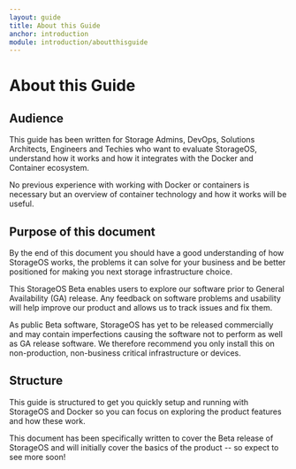 ```yaml
---
layout: guide
title: About this Guide
anchor: introduction
module: introduction/aboutthisguide
---
```


# About this Guide

## Audience
This guide has been written for Storage Admins, DevOps, Solutions Architects, Engineers and Techies who want to evaluate StorageOS, understand how it works and how it integrates with the Docker and Container ecosystem.

No previous experience with working with Docker or containers is necessary but an overview of container technology and how it works will be useful.

## Purpose of this document
By the end of this document you should have a good understanding of how StorageOS works, the problems it can solve for your business and be better positioned for making you next storage infrastructure choice.

This StorageOS Beta enables users to explore our software prior to General Availability (GA) release.  Any feedback on software problems and usability will help improve our product and allows us to track issues and fix them.

As public Beta software, StorageOS has yet to be released commercially and may contain imperfections causing the software not to perform as well as GA release software.  We therefore recommend you only install this on non-production, non-business critical infrastructure or devices.

## Structure
This guide is structured to get you quickly setup and running with StorageOS and Docker so you can focus on exploring the product features and how these work.

This document has been specifically written to cover the Beta release of StorageOS and will initially cover the basics of the product -- so expect to see more soon!

<!---This guide is structured into the following sections: *to be revised as sections are changed*
1.	Getting Started: what is StorageOS and what problems does it solve for you
2.	Architectural Overview: Break down of the architectural components StorageOS comprises, how they join together and the infrastructure use cases that are supported.
3.	Installation Requirements: What you’ll need to get started for you chosen deployment method
4.	Installation Guide: Guides you through the installation process for your chosen deployment method
5.	Exercises: These are here to help you get up to speed with StorageOS and familiarise yourself with the features and why they matter
6.	GUI and Administration: This section is concerned with introducing you to the GUI and how its organised – you should already have become familiar with this in the previous section.
7. --->
